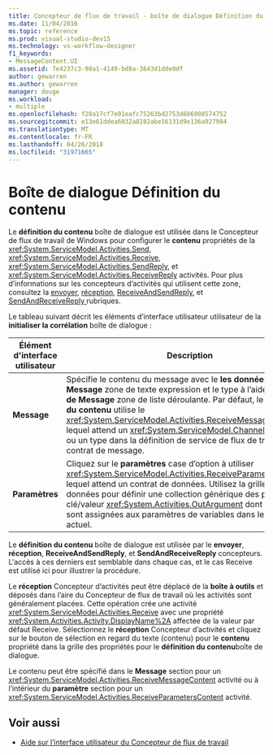 ```yaml
---
title: Concepteur de flux de travail - boîte de dialogue Définition du contenu
ms.date: 11/04/2016
ms.topic: reference
ms.prod: visual-studio-dev15
ms.technology: vs-workflow-designer
f1_keywords:
- MessageContent.UI
ms.assetid: 7e4237c3-90a1-4149-bd8a-3643d1dde0df
author: gewarren
ms.author: gewarren
manager: douge
ms.workload:
- multiple
ms.openlocfilehash: f20a17cf7e01eafc75263bd2753d686908574752
ms.sourcegitcommit: e13e61ddea6032a8282abe16131d9e136a927984
ms.translationtype: MT
ms.contentlocale: fr-FR
ms.lasthandoff: 04/26/2018
ms.locfileid: "31971665"
---
```

# <a name="content-definition-dialog-box"></a>Boîte de dialogue Définition du contenu

Le **définition du contenu** boîte de dialogue est utilisée dans le Concepteur de flux de travail de Windows pour configurer le **contenu** propriétés de la <xref:System.ServiceModel.Activities.Send>, <xref:System.ServiceModel.Activities.Receive>, <xref:System.ServiceModel.Activities.SendReply>, et <xref:System.ServiceModel.Activities.ReceiveReply> activités. Pour plus d’informations sur les concepteurs d’activités qui utilisent cette zone, consultez la [envoyer](../workflow-designer/send-activity-designer.md), [réception](../workflow-designer/receive-activity-designer.md), [ReceiveAndSendReply](../workflow-designer/receiveandsendreply-template-designer.md), et [SendAndReceiveReply ](../workflow-designer/sendandreceivereply-template-designer.md) rubriques.

Le tableau suivant décrit les éléments d’interface utilisateur utilisateur de la **initialiser la corrélation** boîte de dialogue :

|Élément d'interface utilisateur|Description|
|----------------|-----------------|
|**Message**|Spécifie le contenu du message avec le **les données du Message** zone de texte expression et le type à l’aide de la **type de Message** zone de liste déroulante. Par défaut, le **définition du contenu** utilise le <xref:System.ServiceModel.Activities.ReceiveMessageContent>, lequel attend un <xref:System.ServiceModel.Channels.Message> ou un type dans la définition de service de flux de travail de contrat de message.|
|**Paramètres**|Cliquez sur le **paramètres** case d’option à utiliser <xref:System.ServiceModel.Activities.ReceiveParametersContent>, lequel attend un contrat de données. Utilisez la grille de données pour définir une collection générique des paires clé/valeur <xref:System.Activities.OutArgument> dont les valeurs sont assignées aux paramètres de variables dans le workflow actuel.|

Le **définition du contenu** boîte de dialogue est utilisée par le **envoyer**, **réception**, **ReceiveAndSendReply**, et  **SendAndReceiveReply** concepteurs. L'accès à ces derniers est semblable dans chaque cas, et le cas Receive est utilisé ici pour illustrer la procédure.

Le **réception** Concepteur d’activités peut être déplacé de la **boîte à outils** et déposés dans l’aire du Concepteur de flux de travail où les activités sont généralement placées. Cette opération crée une activité <xref:System.ServiceModel.Activities.Receive> avec une propriété <xref:System.Activities.Activity.DisplayName%2A> affectée de la valeur par défaut Receive. Sélectionnez le **réception** Concepteur d’activités et cliquez sur le bouton de sélection en regard du texte (contenu) pour le **contenu** propriété dans la grille des propriétés pour le **définition du contenu**boîte de dialogue.

Le contenu peut être spécifié dans le **Message** section pour un <xref:System.ServiceModel.Activities.ReceiveMessageContent> activité ou à l’intérieur du **paramètre** section pour un <xref:System.ServiceModel.Activities.ReceiveParametersContent> activité.

## <a name="see-also"></a>Voir aussi

- [Aide sur l’interface utilisateur du Concepteur de flux de travail](../workflow-designer/workflow-designer-ui-help.md)